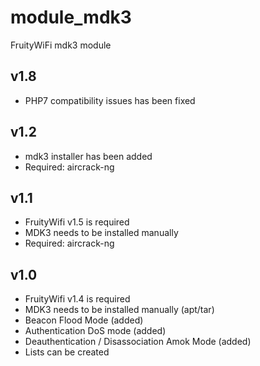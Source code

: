 module_mdk3
===========

FruityWiFi mdk3 module


v1.8
---------------------------------
- PHP7 compatibility issues has been fixed


v1.2
---------------------------------
- mdk3 installer has been added
- Required: aircrack-ng


v1.1
---------------------------------
- FruityWifi v1.5 is required
- MDK3 needs to be installed manually
- Required: aircrack-ng


v1.0
---------------------------------
- FruityWifi v1.4 is required
- MDK3 needs to be installed manually (apt/tar)
- Beacon Flood Mode (added)
- Authentication DoS mode (added) 
- Deauthentication / Disassociation Amok Mode (added)
- Lists can be created


